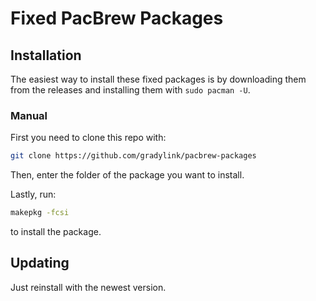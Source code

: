 # Fixed PacBrew Packages

## Installation

The easiest way to install these fixed packages is by downloading them from the
releases and installing them with `sudo pacman -U`.

### Manual

First you need to clone this repo with:

```sh
git clone https://github.com/gradylink/pacbrew-packages
```

Then, enter the folder of the package you want to install.

Lastly, run:

```sh
makepkg -fcsi
```

to install the package.

## Updating

Just reinstall with the newest version.

